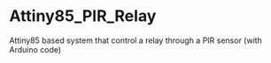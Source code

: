 # Attiny85_PIR_Relay
Attiny85 based system that control a relay through a PIR sensor (with Arduino code)
